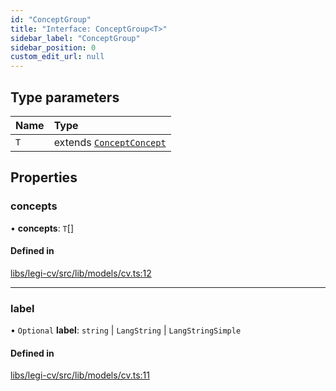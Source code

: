 ```yaml
---
id: "ConceptGroup"
title: "Interface: ConceptGroup<T>"
sidebar_label: "ConceptGroup"
sidebar_position: 0
custom_edit_url: null
---
```


## Type parameters

| Name | Type |
| :------ | :------ |
| `T` | extends [`Concept`](Concept)[`Concept`](Concept) |

## Properties

### concepts

• **concepts**: `T`[]

#### Defined in

[libs/legi-cv/src/lib/models/cv.ts:12](https://github.com/cognizone/ng-cognizone/blob/0401c67/libs/legi-cv/src/lib/models/cv.ts#L12)

___

### label

• `Optional` **label**: `string` \| `LangString` \| `LangStringSimple`

#### Defined in

[libs/legi-cv/src/lib/models/cv.ts:11](https://github.com/cognizone/ng-cognizone/blob/0401c67/libs/legi-cv/src/lib/models/cv.ts#L11)
